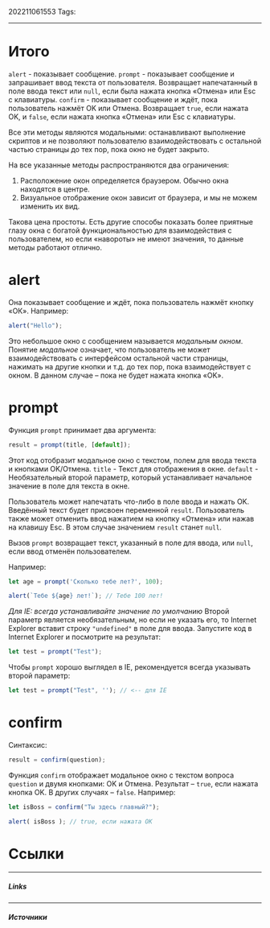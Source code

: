 202211061553
Tags:
___
# Итого
`alert` - показывает сообщение.
`prompt` - показывает сообщение и запрашивает ввод текста от пользователя. Возвращает напечатанный в поле ввода текст или `null`, если была нажата кнопка «Отмена» или Esc с клавиатуры.
`confirm` - показывает сообщение и ждёт, пока пользователь нажмёт OK или Отмена. Возвращает `true`, если нажата OK, и `false`, если нажата кнопка «Отмена» или Esc с клавиатуры.

Все эти методы являются модальными: останавливают выполнение скриптов и не позволяют пользователю взаимодействовать с остальной частью страницы до тех пор, пока окно не будет закрыто.

На все указанные методы распространяются два ограничения:

1.  Расположение окон определяется браузером. Обычно окна находятся в центре.
2.  Визуальное отображение окон зависит от браузера, и мы не можем изменить их вид.

Такова цена простоты. Есть другие способы показать более приятные глазу окна с богатой функциональностью для взаимодействия с пользователем, но если «навороты» не имеют значения, то данные методы работают отлично.



# alert

Она показывает сообщение и ждёт, пока пользователь нажмёт кнопку «ОК».
Например:
```javascript
alert("Hello");
```
Это небольшое окно с сообщением называется _модальным окном_. Понятие _модальное_ означает, что пользователь не может взаимодействовать с интерфейсом остальной части страницы, нажимать на другие кнопки и т.д. до тех пор, пока взаимодействует с окном. В данном случае – пока не будет нажата кнопка «OK».

# prompt

Функция `prompt` принимает два аргумента:
```javascript
result = prompt(title, [default]);
```
Этот код отобразит модальное окно с текстом, полем для ввода текста и кнопками OK/Отмена.
`title` - Текст для отображения в окне.
`default` - Необязательный второй параметр, который устанавливает начальное значение в поле для текста в окне.

Пользователь может напечатать что-либо в поле ввода и нажать OK. Введённый текст будет присвоен переменной `result`. Пользователь также может отменить ввод нажатием на кнопку «Отмена» или нажав на клавишу Esc. В этом случае значением `result` станет `null`.

Вызов `prompt` возвращает текст, указанный в поле для ввода, или `null`, если ввод отменён пользователем.

Например:
```javascript
let age = prompt('Сколько тебе лет?', 100);

alert(`Тебе ${age} лет!`); // Тебе 100 лет!
```


*Для IE: всегда устанавливайте значение по умолчанию*
Второй параметр является необязательным, но если не указать его, то Internet Explorer вставит строку `"undefined"` в поле для ввода.
Запустите код в Internet Explorer и посмотрите на результат:
```javascript
let test = prompt("Test");
```
Чтобы `prompt` хорошо выглядел в IE, рекомендуется всегда указывать второй параметр:
```javascript
let test = prompt("Test", ''); // <-- для IE
```

# confirm
Синтаксис:
```javascript
result = confirm(question);
```
Функция `confirm` отображает модальное окно с текстом вопроса `question` и двумя кнопками: OK и Отмена.
Результат – `true`, если нажата кнопка OK. В других случаях – `false`.
Например:
```javascript
let isBoss = confirm("Ты здесь главный?");

alert( isBoss ); // true, если нажата OK
```




# Ссылки
___
##### Links


---
##### Источники
